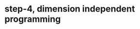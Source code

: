 # step-4, dimension independent programming
<!--stackedit_data:
eyJoaXN0b3J5IjpbOTkzMzYzMDU5XX0=
-->